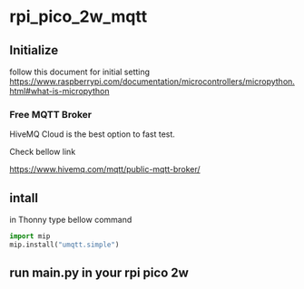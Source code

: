 # rpi_pico_2w_mqtt

## Initialize

follow this document for initial setting
https://www.raspberrypi.com/documentation/microcontrollers/micropython.html#what-is-micropython﻿

### Free MQTT Broker 

HiveMQ Cloud is the best option to fast test.

Check bellow link

https://www.hivemq.com/mqtt/public-mqtt-broker/


## intall

in Thonny type bellow command
```python
import mip
mip.install("umqtt.simple")
```

## run main.py in your rpi pico 2w 


